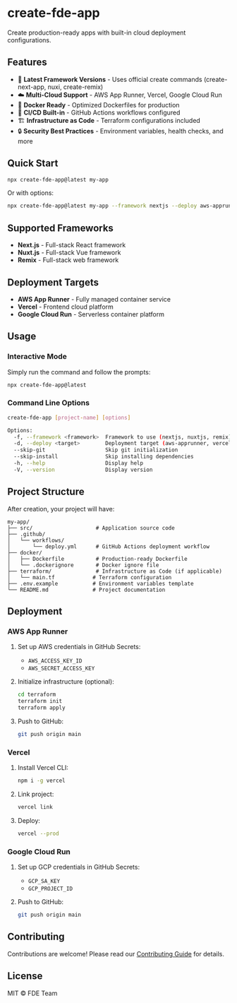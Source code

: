 # create-fde-app

Create production-ready apps with built-in cloud deployment configurations.

## Features

- 🚀 **Latest Framework Versions** - Uses official create commands (create-next-app, nuxi, create-remix)
- ☁️ **Multi-Cloud Support** - AWS App Runner, Vercel, Google Cloud Run
- 🐳 **Docker Ready** - Optimized Dockerfiles for production
- 🔄 **CI/CD Built-in** - GitHub Actions workflows configured
- 🏗️ **Infrastructure as Code** - Terraform configurations included
- 🔒 **Security Best Practices** - Environment variables, health checks, and more

## Quick Start

```bash
npx create-fde-app@latest my-app
```

Or with options:

```bash
npx create-fde-app@latest my-app --framework nextjs --deploy aws-apprunner
```

## Supported Frameworks

- **Next.js** - Full-stack React framework
- **Nuxt.js** - Full-stack Vue framework
- **Remix** - Full-stack web framework

## Deployment Targets

- **AWS App Runner** - Fully managed container service
- **Vercel** - Frontend cloud platform
- **Google Cloud Run** - Serverless container platform

## Usage

### Interactive Mode

Simply run the command and follow the prompts:

```bash
npx create-fde-app@latest
```

### Command Line Options

```bash
create-fde-app [project-name] [options]

Options:
  -f, --framework <framework>  Framework to use (nextjs, nuxtjs, remix)
  -d, --deploy <target>        Deployment target (aws-apprunner, vercel, gcp-cloudrun)
  --skip-git                   Skip git initialization
  --skip-install               Skip installing dependencies
  -h, --help                   Display help
  -V, --version                Display version
```

## Project Structure

After creation, your project will have:

```
my-app/
├── src/                    # Application source code
├── .github/
│   └── workflows/
│       └── deploy.yml      # GitHub Actions deployment workflow
├── docker/
│   ├── Dockerfile          # Production-ready Dockerfile
│   └── .dockerignore       # Docker ignore file
├── terraform/              # Infrastructure as Code (if applicable)
│   └── main.tf            # Terraform configuration
├── .env.example           # Environment variables template
└── README.md              # Project documentation
```

## Deployment

### AWS App Runner

1. Set up AWS credentials in GitHub Secrets:
   - `AWS_ACCESS_KEY_ID`
   - `AWS_SECRET_ACCESS_KEY`

2. Initialize infrastructure (optional):
   ```bash
   cd terraform
   terraform init
   terraform apply
   ```

3. Push to GitHub:
   ```bash
   git push origin main
   ```

### Vercel

1. Install Vercel CLI:
   ```bash
   npm i -g vercel
   ```

2. Link project:
   ```bash
   vercel link
   ```

3. Deploy:
   ```bash
   vercel --prod
   ```

### Google Cloud Run

1. Set up GCP credentials in GitHub Secrets:
   - `GCP_SA_KEY`
   - `GCP_PROJECT_ID`

2. Push to GitHub:
   ```bash
   git push origin main
   ```

## Contributing

Contributions are welcome! Please read our [Contributing Guide](CONTRIBUTING.md) for details.

## License

MIT © FDE Team
